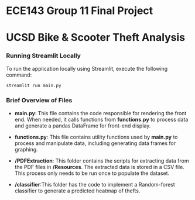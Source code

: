 # ECE143 Group 11 Final Project
# UCSD Bike & Scooter Theft Analysis

### Running Streamlit Locally

To run the application locally using Streamlit, execute the following command:
```bash
streamlit run main.py
```

###  Brief Overview of Files

- **main.py**: This file contains the code responsible for rendering the front end. When needed, it calls functions from **functions.py** to process data and generate a pandas DataFrame for front-end display.

- **functions.py**: This file contains utility functions used by **main.py** to process and manipulate data, including generating data frames for graphing.

- **/PDFExtraction**: This folder contains the scripts for extracting data from the PDF files in **/Resources**. The extracted data is stored in a CSV file. This process only needs to be run once to populate the dataset.

- **/classifier**:This folder has the code to implement a Random-forest classifier to generate a predicted heatmap of thefts.
